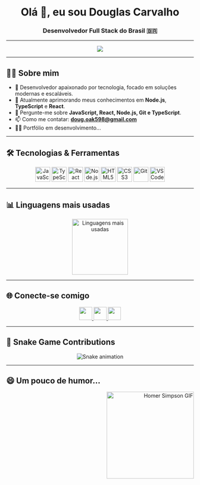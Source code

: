 <h1 align="center">Olá 👋, eu sou Douglas Carvalho</h1>
<h3 align="center">Desenvolvedor Full Stack do Brasil 🇧🇷</h3>

---

<p align="center">
  <img src="https://visitor-badge.laobi.icu/badge?page_id=Black598.Black598&left_color=darkred&right_color=aqua" />
</p>

---

## 🧑‍💻 Sobre mim

- 💼 Desenvolvedor apaixonado por tecnologia, focado em soluções modernas e escaláveis.
- 🌱 Atualmente aprimorando meus conhecimentos em **Node.js**, **TypeScript** e **React**.
- 💬 Pergunte-me sobre **JavaScript, React, Node.js, Git e TypeScript**.
- 📫 Como me contatar: **[doug.oak598@gmail.com](mailto:doug.oak598@gmail.com)**
- 👨‍💻 Portfólio em desenvolvimento...

---

## 🛠️ Tecnologias & Ferramentas

<div align="center">
  <img src="https://cdn.jsdelivr.net/gh/devicons/devicon/icons/javascript/javascript-original.svg" height="40" alt="JavaScript" />
  <img src="https://cdn.jsdelivr.net/gh/devicons/devicon/icons/typescript/typescript-original.svg" height="40" alt="TypeScript" />
  <img src="https://cdn.jsdelivr.net/gh/devicons/devicon/icons/react/react-original.svg" height="40" alt="React" />
  <img src="https://cdn.jsdelivr.net/gh/devicons/devicon/icons/nodejs/nodejs-original.svg" height="40" alt="Node.js" />
  <img src="https://cdn.jsdelivr.net/gh/devicons/devicon/icons/html5/html5-original.svg" height="40" alt="HTML5" />
  <img src="https://cdn.jsdelivr.net/gh/devicons/devicon/icons/css3/css3-original.svg" height="40" alt="CSS3" />
  <img src="https://cdn.jsdelivr.net/gh/devicons/devicon/icons/git/git-original.svg" height="40" alt="Git" />
  <img src="https://cdn.jsdelivr.net/gh/devicons/devicon/icons/vscode/vscode-original.svg" height="40" alt="VSCode" />
</div>

---

## 📊 Linguagens mais usadas

<div align="center">
  <img src="https://github-readme-stats.vercel.app/api/top-langs?username=Black598&locale=pt-br&hide_title=false&layout=compact&card_width=320&langs_count=5&theme=dracula&hide_border=false&order=2" height="150" alt="Linguagens mais usadas" />
</div>

---

## 🌐 Conecte-se comigo

<div align="center">
  <a href="https://discord.gg/WESd7zdS" target="_blank">
    <img src="https://img.shields.io/static/v1?message=Discord&logo=discord&label=&color=7289DA&logoColor=white&labelColor=&style=for-the-badge" height="35" />
  </a>
  <a href="https://www.linkedin.com/in/douglas-ferreira-dev?utm_source=share&utm_campaign=share_via&utm_content=profile&utm_medium=android_app" target="_blank">
    <img src="https://img.shields.io/static/v1?message=LinkedIn&logo=linkedin&label=&color=0077B5&logoColor=white&labelColor=&style=for-the-badge" height="35" />
  </a>
  <a href="mailto:doug.oak598@gmail.com" target="_blank">
    <img src="https://img.shields.io/static/v1?message=Gmail&logo=gmail&label=&color=D14836&logoColor=white&labelColor=&style=for-the-badge" height="35" />
  </a>
</div>

---

## 🐍 Snake Game Contributions

<div align="center">
  <img src="https://raw.githubusercontent.com/Black598/Black598/output/snake.svg" alt="Snake animation" />
</div>

---

## 😄 Um pouco de humor...

<div align="right">
  <img height="234" src="https://media.tenor.com/a-TsAtfszc8AAAAM/homer-any.gif" alt="Homer Simpson GIF" />
</div>
